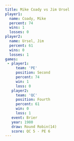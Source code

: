 ```yaml
---
title: Mike Coady vs Jim Ursel
player1:           
  name: Coady, Mike
  percent: 74      
  wins: 1          
  losses: 0        
player2:           
  name: Ursel, Jim 
  percent: 61      
  wins: 0          
  losses: 1        
games:
 - player1:          
     team: 'PE'      
     position: Second
     percent: 74     
     win: 1          
     loss: 0         
   player2:          
     team: 'QC'      
     position: Fourth
     percent: 61     
     win: 0          
     loss: 1         
   event: Brier         
   year: 1980           
   draw: Round Robin(14)
   score: QC 5 - PE 6   
---
```

